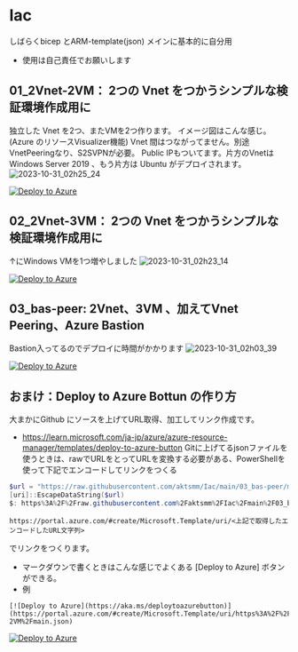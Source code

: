 # Iac
しばらくbicep とARM-template(json) メインに基本的に自分用　
+ 使用は自己責任でお願いします


## 01_2Vnet-2VM： 2つの Vnet をつかうシンプルな検証環境作成用に

独立した Vnet を2つ、またVMを2つ作ります。
イメージ図はこんな感じ。(Azure のリソースVisualizer機能)
Vnet 間はつながってません。別途VnetPeeringなり、S2SVPNが必要。
Public IPもついてます。片方のVnetはWindows Server 2019 、もう片方は Ubuntu がデプロイされます。
![2023-10-31_02h25_24](https://github.com/aktsmm/Iac/assets/71251920/4f68b045-f6a3-41fb-8e81-41a82b61523f)

[![Deploy to Azure](https://aka.ms/deploytoazurebutton)](https://portal.azure.com/#create/Microsoft.Template/uri/https%3A%2F%2Fraw.githubusercontent.com%2Faktsmm%2FIac%2Fmain%2F01_2Vnet-2VM%2Fmain.json)

## 02_2Vnet-3VM： 2つの Vnet をつかうシンプルな検証環境作成用に
↑にWindows VMを1つ増やしました
![2023-10-31_02h23_14](https://github.com/aktsmm/Iac/assets/71251920/f2fc56e0-1933-4b7d-b44c-574f4dbef4f7)

[![Deploy to Azure](https://aka.ms/deploytoazurebutton)](https://portal.azure.com/#create/Microsoft.Template/uri/https%3A%2F%2Fraw.githubusercontent.com%2Faktsmm%2FIac%2Fmain%2F01_2Vnet-2VM%2Fmain.json) 

## 03_bas-peer:  2Vnet、3VM 、加えてVnet Peering、Azure Bastion
Bastion入ってるのでデプロイに時間がかかります
![2023-10-31_02h03_39](https://github.com/aktsmm/Iac/assets/71251920/04bff503-e773-4ceb-a64f-12dd17fb68bd)


[![Deploy to Azure](https://aka.ms/deploytoazurebutton)](https://portal.azure.com/#create/Microsoft.Template/uri/https%3A%2F%2Fraw.githubusercontent.com%2Faktsmm%2FIac%2Fmain%2F03_bas-peer%2Fmain.json)


## おまけ：Deploy to Azure Bottun の作り方
大まかにGithub にソースを上げてURL取得、加工してリンク作成です。
+ https://learn.microsoft.com/ja-jp/azure/azure-resource-manager/templates/deploy-to-azure-button
Gitに上げてるjsonファイルを使うときは、rawでURLをとってURLを変換する必要がある、PowerShellを使って下記でエンコードしてリンクをつくる

```PowerShell
$url = "https://raw.githubusercontent.com/aktsmm/Iac/main/03_bas-peer/main.json"
[uri]::EscapeDataString($url)
$: https%3A%2F%2Fraw.githubusercontent.com%2Faktsmm%2FIac%2Fmain%2F03_bas-peer%2Fmain.json
```
```
https://portal.azure.com/#create/Microsoft.Template/uri/<上記で取得したエンコードしたURL文字列>
```
でリンクをつくります。

+ マークダウンで書くときはこんな感じでよくある [Deploy to Azure] ボタンができる。
+ 例
```
[![Deploy to Azure](https://aka.ms/deploytoazurebutton)](https://portal.azure.com/#create/Microsoft.Template/uri/https%3A%2F%2Fraw.githubusercontent.com%2Faktsmm%2FIac%2Fmain%2F01_2Vnet-2VM%2Fmain.json)
``````

[![Deploy to Azure](https://aka.ms/deploytoazurebutton)](https://portal.azure.com/#create/Microsoft.Template/uri/https%3A%2F%2Fraw.githubusercontent.com%2Faktsmm%2FIac%2Fmain%2F01_2Vnet-2VM%2Fmain.json)
